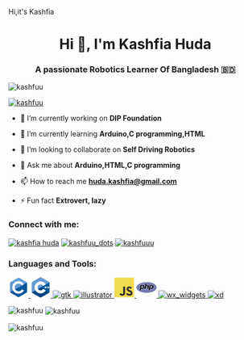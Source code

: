 Hi,it's Kashfia


<h1 align="center">Hi 👋, I'm Kashfia Huda</h1>
<h3 align="center">A passionate Robotics Learner Of Bangladesh 🇧🇩</h3>

<p align="left"> <img src="https://komarev.com/ghpvc/?username=kashfuu&label=Profile%20views&color=0e75b6&style=flat" alt="kashfuu" /> </p>

<p align="left"> <a href="https://github.com/ryo-ma/github-profile-trophy"><img src="https://github-profile-trophy.vercel.app/?username=kashfuu" alt="kashfuu" /></a> </p>

- 🔭 I’m currently working on **DIP Foundation**

- 🌱 I’m currently learning **Arduino,C programming,HTML**

- 👯 I’m looking to collaborate on **Self Driving Robotics**

- 💬 Ask me about **Arduino,HTML,C programming**

- 📫 How to reach me **huda.kashfia@gmail.com**

- ⚡ Fun fact **Extrovert, lazy**

<h3 align="left">Connect with me:</h3>
<p align="left">
<a href="https://fb.com/kashfia huda" target="blank"><img align="center" src="https://raw.githubusercontent.com/rahuldkjain/github-profile-readme-generator/master/src/images/icons/Social/facebook.svg" alt="kashfia huda" height="30" width="40" /></a>
<a href="https://instagram.com/kashfuu_dots" target="blank"><img align="center" src="https://raw.githubusercontent.com/rahuldkjain/github-profile-readme-generator/master/src/images/icons/Social/instagram.svg" alt="kashfuu_dots" height="30" width="40" /></a>
<a href="https://www.youtube.com/c/kashfuuu" target="blank"><img align="center" src="https://raw.githubusercontent.com/rahuldkjain/github-profile-readme-generator/master/src/images/icons/Social/youtube.svg" alt="kashfuuu" height="30" width="40" /></a>
</p>

<h3 align="left">Languages and Tools:</h3>
<p align="left"> <a href="https://www.cprogramming.com/" target="_blank" rel="noreferrer"> <img src="https://raw.githubusercontent.com/devicons/devicon/master/icons/c/c-original.svg" alt="c" width="40" height="40"/> </a> <a href="https://www.w3schools.com/cpp/" target="_blank" rel="noreferrer"> <img src="https://raw.githubusercontent.com/devicons/devicon/master/icons/cplusplus/cplusplus-original.svg" alt="cplusplus" width="40" height="40"/> </a> <a href="https://www.gtk.org/" target="_blank" rel="noreferrer"> <img src="https://upload.wikimedia.org/wikipedia/commons/7/71/GTK_logo.svg" alt="gtk" width="40" height="40"/> </a> <a href="https://www.adobe.com/in/products/illustrator.html" target="_blank" rel="noreferrer"> <img src="https://www.vectorlogo.zone/logos/adobe_illustrator/adobe_illustrator-icon.svg" alt="illustrator" width="40" height="40"/> </a> <a href="https://developer.mozilla.org/en-US/docs/Web/JavaScript" target="_blank" rel="noreferrer"> <img src="https://raw.githubusercontent.com/devicons/devicon/master/icons/javascript/javascript-original.svg" alt="javascript" width="40" height="40"/> </a> <a href="https://www.php.net" target="_blank" rel="noreferrer"> <img src="https://raw.githubusercontent.com/devicons/devicon/master/icons/php/php-original.svg" alt="php" width="40" height="40"/> </a> <a href="https://www.wxwidgets.org/" target="_blank" rel="noreferrer"> <img src="https://upload.wikimedia.org/wikipedia/commons/b/bb/WxWidgets.svg" alt="wx_widgets" width="40" height="40"/> </a> <a href="https://www.adobe.com/products/xd.html" target="_blank" rel="noreferrer"> <img src="https://cdn.worldvectorlogo.com/logos/adobe-xd.svg" alt="xd" width="40" height="40"/> </a> </p>

<p><img align="left" src="https://github-readme-stats.vercel.app/api/top-langs?username=kashfuu&show_icons=true&locale=en&layout=compact" alt="kashfuu" /></p>

<p>&nbsp;<img align="center" src="https://github-readme-stats.vercel.app/api?username=kashfuu&show_icons=true&locale=en" alt="kashfuu" /></p>

<p><img align="center" src="https://github-readme-streak-stats.herokuapp.com/?user=kashfuu&" alt="kashfuu" /></p>

